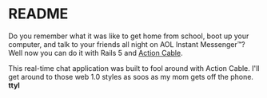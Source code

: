 # README

Do you remember what it was like to get home from school, boot up your computer, and talk to your friends all night on AOL Instant Messenger™? Well now you can do it with Rails 5 and [Action Cable](https://github.com/rails/rails/tree/master/actioncable). 

This real-time chat application was built to fool around with Action Cable. I'll get around to those web 1.0 styles as soos as my mom gets off the phone. **ttyl**
